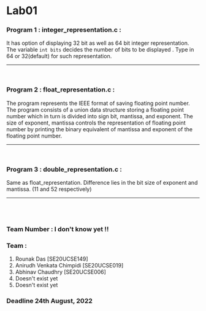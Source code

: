 # Lab01

### Program 1 : integer_representation.c :

It has option of displaying 32 bit as well as 64 bit integer representation. The variable `int bits` decides the number of bits to be displayed . Type in 64 or 32(default) for such representation.

---

<br/>

### Program 2 : float_representation.c :

The program represents the IEEE format of saving floating point number. The program consists of a union data structure storing a floating point number which in turn is divided into sign bit, mantissa, and exponent. The size of exponent, mantissa controls the representation of floating point number by printing the binary equivalent of mantissa and exponent of the floating point number.

---

<br/>

### Program 3 : double_representation.c :

Same as float_representation. Difference lies in the bit size of exponent and mantissa. (11 and 52 respectively)

---

<br/>
<br/>

### Team Number : I don't know yet !!

### Team :

1.  Rounak Das [SE20UCSE149]
2.  Anirudh Venkata Chimpidi [SE20UCSE019]
3.  Abhinav Chaudhry [SE20UCSE006]
4.  Doesn't exist yet
5.  Doesn't exist yet

### Deadline 24th August, 2022
